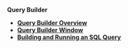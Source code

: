 <strong>Query Builder<strong>
<ul>
<li><a href="/articles/11_query_builder/01_query_builder_overview.md">Query Builder Overview</a></li>
<li><a href="/articles/11_query_builder/02_query_builder_window.md">Query Builder Window</a></li>
<li><a href="/articles/11_query_builder/03_building_and_running_an_sql_query.md">Building and Running an SQL Query</a></li>
</ul>
  




